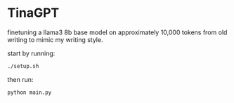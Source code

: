 # TinaGPT

finetuning a llama3 8b base model on approximately 10,000 tokens from old writing to mimic my writing style.

start by running:

```bash
./setup.sh
```

then run:

```bash
python main.py
```
